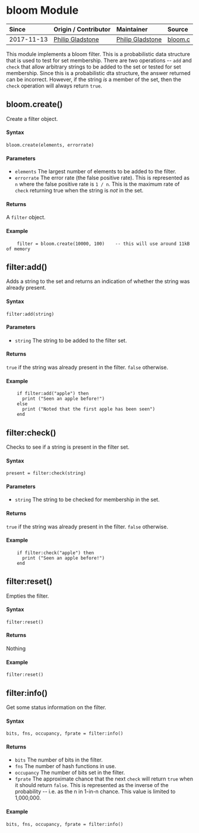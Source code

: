 # bloom Module
| Since  | Origin / Contributor  | Maintainer  | Source  |
| :----- | :-------------------- | :---------- | :------ |
| 2017-11-13 | [Philip Gladstone](https://github.com/pjsg) | [Philip Gladstone](https://github.com/pjsg) | [bloom.c](../../../app/modules/bloom.c)|


This module implements a bloom filter. This is a probabilistic data structure that is used to test for set membership. There are two operations -- `add` and `check` that allow 
arbitrary strings to be added to the set or tested for set membership. Since this is a probabilistic dta structure, the answer returned can be incorrect. However,
if the string *is* a member of the set, then the `check` operation will always return `true`. 

## bloom.create()
Create a filter object.

#### Syntax
`bloom.create(elements, errorrate)`

#### Parameters
- `elements` The largest number of elements to be added to the filter.
- `errorrate` The error rate (the false positive rate). This is represented as `n` where the false positive rate is `1 / n`. This is the maximum rate of `check` returning true when the string is *not* in the set.

#### Returns
A `filter` object.

#### Example

```
    filter = bloom.create(10000, 100)    -- this will use around 11kB of memory
```

## filter:add()
Adds a string to the set and returns an indication of whether the string was already present.

#### Syntax
`filter:add(string)`

#### Parameters
- `string` The string to be added to the filter set.

#### Returns
`true` if the string was already present in the filter. `false` otherwise.

#### Example

```
    if filter:add("apple") then
      print ("Seen an apple before!")
    else
      print ("Noted that the first apple has been seen")
    end
```

## filter:check()
Checks to see if a string is present in the filter set.

#### Syntax
`present = filter:check(string)`

#### Parameters
- `string` The string to be checked for membership in the set.

#### Returns
`true` if the string was already present in the filter. `false` otherwise.

#### Example

```
    if filter:check("apple") then
      print ("Seen an apple before!")
    end
```


## filter:reset()
Empties the filter.

#### Syntax
`filter:reset()`

#### Returns
Nothing

#### Example
```
filter:reset()
```

## filter:info()
Get some status information on the filter.

#### Syntax
`bits, fns, occupancy, fprate = filter:info()`

#### Returns
- `bits` The number of bits in the filter.
- `fns` The number of hash functions in use.
- `occupancy` The number of bits set in the filter. 
- `fprate` The approximate chance that the next `check` will return `true` when it should return `false`. This is represented as the inverse of the probability -- i.e. as the n in 1-in-n chance. This value is limited to 1,000,000.

#### Example
```
bits, fns, occupancy, fprate = filter:info()
```

